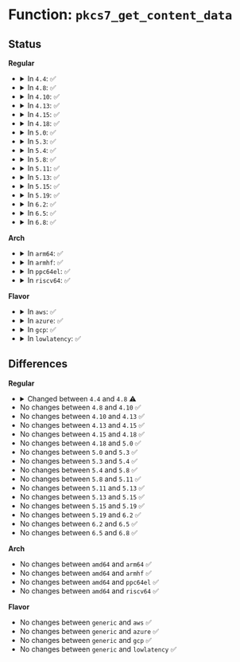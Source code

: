 # Function: <code>pkcs7_get_content_data</code>

## Status
<b>Regular</b>
<ul>
<li>
<details>
<summary>In <code>4.4</code>: ✅</summary>

```c
int pkcs7_get_content_data(const struct pkcs7_message *pkcs7, const void **_data, size_t *_data_len, bool want_wrapper);
```

**Collision:** Unique Global

**Inline:** No

**Transformation:** False

**Instances:**

```
In crypto/asymmetric_keys/pkcs7_parser.c (ffffffff813adf20)
Location: crypto/asymmetric_keys/pkcs7_parser.c:174
Inline: False
Direct callers:
  - crypto/asymmetric_keys/verify_pefile.c:verify_pefile_signature
  - crypto/asymmetric_keys/mscode_parser.c:mscode_parse
```
**Symbols:**

```
ffffffff813adf20-ffffffff813adf5e: pkcs7_get_content_data (STB_GLOBAL)
```
</details>
</li>
<li>
<details>
<summary>In <code>4.8</code>: ✅</summary>

```c
int pkcs7_get_content_data(const struct pkcs7_message *pkcs7, const void **_data, size_t *_data_len, size_t *_headerlen);
```

**Collision:** Unique Global

**Inline:** No

**Transformation:** False

**Instances:**

```
In crypto/asymmetric_keys/pkcs7_parser.c (ffffffff813f1b90)
Location: crypto/asymmetric_keys/pkcs7_parser.c:179
Inline: False
Direct callers:
  - certs/system_keyring.c:verify_pkcs7_signature
```
**Symbols:**

```
ffffffff813f1b90-ffffffff813f1bc7: pkcs7_get_content_data (STB_GLOBAL)
```
</details>
</li>
<li>
<details>
<summary>In <code>4.10</code>: ✅</summary>

```c
int pkcs7_get_content_data(const struct pkcs7_message *pkcs7, const void **_data, size_t *_data_len, size_t *_headerlen);
```

**Collision:** Unique Global

**Inline:** No

**Transformation:** False

**Instances:**

```
In crypto/asymmetric_keys/pkcs7_parser.c (ffffffff8140b400)
Location: crypto/asymmetric_keys/pkcs7_parser.c:179
Inline: False
Direct callers:
  - certs/system_keyring.c:verify_pkcs7_signature
```
**Symbols:**

```
ffffffff8140b400-ffffffff8140b437: pkcs7_get_content_data (STB_GLOBAL)
```
</details>
</li>
<li>
<details>
<summary>In <code>4.13</code>: ✅</summary>

```c
int pkcs7_get_content_data(const struct pkcs7_message *pkcs7, const void **_data, size_t *_data_len, size_t *_headerlen);
```

**Collision:** Unique Global

**Inline:** No

**Transformation:** False

**Instances:**

```
In crypto/asymmetric_keys/pkcs7_parser.c (ffffffff81418ff0)
Location: crypto/asymmetric_keys/pkcs7_parser.c:179
Inline: False
Direct callers:
  - certs/system_keyring.c:verify_pkcs7_signature
```
**Symbols:**

```
ffffffff81418ff0-ffffffff81419023: pkcs7_get_content_data (STB_GLOBAL)
```
</details>
</li>
<li>
<details>
<summary>In <code>4.15</code>: ✅</summary>

```c
int pkcs7_get_content_data(const struct pkcs7_message *pkcs7, const void **_data, size_t *_data_len, size_t *_headerlen);
```

**Collision:** Unique Global

**Inline:** No

**Transformation:** False

**Instances:**

```
In crypto/asymmetric_keys/pkcs7_parser.c (ffffffff81443b20)
Location: crypto/asymmetric_keys/pkcs7_parser.c:189
Inline: False
Direct callers:
  - certs/system_keyring.c:verify_pkcs7_signature
```
**Symbols:**

```
ffffffff81443b20-ffffffff81443b53: pkcs7_get_content_data (STB_GLOBAL)
```
</details>
</li>
<li>
<details>
<summary>In <code>4.18</code>: ✅</summary>

```c
int pkcs7_get_content_data(const struct pkcs7_message *pkcs7, const void **_data, size_t *_data_len, size_t *_headerlen);
```

**Collision:** Unique Global

**Inline:** No

**Transformation:** False

**Instances:**

```
In crypto/asymmetric_keys/pkcs7_parser.c (ffffffff81476a50)
Location: crypto/asymmetric_keys/pkcs7_parser.c:189
Inline: False
Direct callers:
  - certs/system_keyring.c:verify_pkcs7_signature
```
**Symbols:**

```
ffffffff81476a50-ffffffff81476a83: pkcs7_get_content_data (STB_GLOBAL)
```
</details>
</li>
<li>
<details>
<summary>In <code>5.0</code>: ✅</summary>

```c
int pkcs7_get_content_data(const struct pkcs7_message *pkcs7, const void **_data, size_t *_data_len, size_t *_headerlen);
```

**Collision:** Unique Global

**Inline:** No

**Transformation:** False

**Instances:**

```
In crypto/asymmetric_keys/pkcs7_parser.c (ffffffff81494bf0)
Location: crypto/asymmetric_keys/pkcs7_parser.c:189
Inline: False
Direct callers:
  - certs/system_keyring.c:verify_pkcs7_signature
```
**Symbols:**

```
ffffffff81494bf0-ffffffff81494c23: pkcs7_get_content_data (STB_GLOBAL)
```
</details>
</li>
<li>
<details>
<summary>In <code>5.3</code>: ✅</summary>

```c
int pkcs7_get_content_data(const struct pkcs7_message *pkcs7, const void **_data, size_t *_data_len, size_t *_headerlen);
```

**Collision:** Unique Global

**Inline:** No

**Transformation:** False

**Instances:**

```
In crypto/asymmetric_keys/pkcs7_parser.c (ffffffff814c25e0)
Location: crypto/asymmetric_keys/pkcs7_parser.c:185
Inline: False
Direct callers:
  - certs/system_keyring.c:verify_pkcs7_signature
```
**Symbols:**

```
ffffffff814c25e0-ffffffff814c2613: pkcs7_get_content_data (STB_GLOBAL)
```
</details>
</li>
<li>
<details>
<summary>In <code>5.4</code>: ✅</summary>

```c
int pkcs7_get_content_data(const struct pkcs7_message *pkcs7, const void **_data, size_t *_data_len, size_t *_headerlen);
```

**Collision:** Unique Global

**Inline:** No

**Transformation:** False

**Instances:**

```
In crypto/asymmetric_keys/pkcs7_parser.c (ffffffff814db410)
Location: crypto/asymmetric_keys/pkcs7_parser.c:185
Inline: False
Direct callers:
  - certs/system_keyring.c:verify_pkcs7_message_sig
```
**Symbols:**

```
ffffffff814db410-ffffffff814db443: pkcs7_get_content_data (STB_GLOBAL)
```
</details>
</li>
<li>
<details>
<summary>In <code>5.8</code>: ✅</summary>

```c
int pkcs7_get_content_data(const struct pkcs7_message *pkcs7, const void **_data, size_t *_data_len, size_t *_headerlen);
```

**Collision:** Unique Global

**Inline:** No

**Transformation:** False

**Instances:**

```
In crypto/asymmetric_keys/pkcs7_parser.c (ffffffff8153ad00)
Location: crypto/asymmetric_keys/pkcs7_parser.c:185
Inline: False
Direct callers:
  - certs/system_keyring.c:verify_pkcs7_message_sig
```
**Symbols:**

```
ffffffff8153ad00-ffffffff8153ad33: pkcs7_get_content_data (STB_GLOBAL)
```
</details>
</li>
<li>
<details>
<summary>In <code>5.11</code>: ✅</summary>

```c
int pkcs7_get_content_data(const struct pkcs7_message *pkcs7, const void **_data, size_t *_data_len, size_t *_headerlen);
```

**Collision:** Unique Global

**Inline:** No

**Transformation:** False

**Instances:**

```
In crypto/asymmetric_keys/pkcs7_parser.c (ffffffff81557b10)
Location: crypto/asymmetric_keys/pkcs7_parser.c:185
Inline: False
Direct callers:
  - certs/system_keyring.c:verify_pkcs7_message_sig
```
**Symbols:**

```
ffffffff81557b10-ffffffff81557b43: pkcs7_get_content_data (STB_GLOBAL)
```
</details>
</li>
<li>
<details>
<summary>In <code>5.13</code>: ✅</summary>

```c
int pkcs7_get_content_data(const struct pkcs7_message *pkcs7, const void **_data, size_t *_data_len, size_t *_headerlen);
```

**Collision:** Unique Global

**Inline:** No

**Transformation:** False

**Instances:**

```
In crypto/asymmetric_keys/pkcs7_parser.c (ffffffff81560460)
Location: crypto/asymmetric_keys/pkcs7_parser.c:185
Inline: False
Direct callers:
  - certs/system_keyring.c:verify_pkcs7_message_sig
```
**Symbols:**

```
ffffffff81560460-ffffffff81560493: pkcs7_get_content_data (STB_GLOBAL)
```
</details>
</li>
<li>
<details>
<summary>In <code>5.15</code>: ✅</summary>

```c
int pkcs7_get_content_data(const struct pkcs7_message *pkcs7, const void **_data, size_t *_data_len, size_t *_headerlen);
```

**Collision:** Unique Global

**Inline:** No

**Transformation:** False

**Instances:**

```
In crypto/asymmetric_keys/pkcs7_parser.c (ffffffff815c1810)
Location: crypto/asymmetric_keys/pkcs7_parser.c:185
Inline: False
Direct callers:
  - certs/system_keyring.c:verify_pkcs7_message_sig
```
**Symbols:**

```
ffffffff815c1810-ffffffff815c1843: pkcs7_get_content_data (STB_GLOBAL)
```
</details>
</li>
<li>
<details>
<summary>In <code>5.19</code>: ✅</summary>

```c
int pkcs7_get_content_data(const struct pkcs7_message *pkcs7, const void **_data, size_t *_data_len, size_t *_headerlen);
```

**Collision:** Unique Global

**Inline:** No

**Transformation:** False

**Instances:**

```
In crypto/asymmetric_keys/pkcs7_parser.c (ffffffff8166bc20)
Location: crypto/asymmetric_keys/pkcs7_parser.c:185
Inline: False
Direct callers:
  - certs/system_keyring.c:verify_pkcs7_message_sig
```
**Symbols:**

```
ffffffff8166bc20-ffffffff8166bc6b: pkcs7_get_content_data (STB_GLOBAL)
```
</details>
</li>
<li>
<details>
<summary>In <code>6.2</code>: ✅</summary>

```c
int pkcs7_get_content_data(const struct pkcs7_message *pkcs7, const void **_data, size_t *_data_len, size_t *_headerlen);
```

**Collision:** Unique Global

**Inline:** No

**Transformation:** False

**Instances:**

```
In crypto/asymmetric_keys/pkcs7_parser.c (ffffffff81726880)
Location: crypto/asymmetric_keys/pkcs7_parser.c:185
Inline: False
Direct callers:
  - certs/system_keyring.c:verify_pkcs7_message_sig
```
**Symbols:**

```
ffffffff81726880-ffffffff817268cb: pkcs7_get_content_data (STB_GLOBAL)
```
</details>
</li>
<li>
<details>
<summary>In <code>6.5</code>: ✅</summary>

```c
int pkcs7_get_content_data(const struct pkcs7_message *pkcs7, const void **_data, size_t *_data_len, size_t *_headerlen);
```

**Collision:** Unique Global

**Inline:** No

**Transformation:** False

**Instances:**

```
In crypto/asymmetric_keys/pkcs7_parser.c (ffffffff81762c80)
Location: crypto/asymmetric_keys/pkcs7_parser.c:185
Inline: False
Direct callers:
  - certs/system_keyring.c:verify_pkcs7_message_sig
```
**Symbols:**

```
ffffffff81762c80-ffffffff81762ccb: pkcs7_get_content_data (STB_GLOBAL)
```
</details>
</li>
<li>
<details>
<summary>In <code>6.8</code>: ✅</summary>

```c
int pkcs7_get_content_data(const struct pkcs7_message *pkcs7, const void **_data, size_t *_data_len, size_t *_headerlen);
```

**Collision:** Unique Global

**Inline:** No

**Transformation:** False

**Instances:**

```
In crypto/asymmetric_keys/pkcs7_parser.c (ffffffff817a4770)
Location: crypto/asymmetric_keys/pkcs7_parser.c:185
Inline: False
Direct callers:
  - certs/system_keyring.c:verify_pkcs7_message_sig
```
**Symbols:**

```
ffffffff817a4770-ffffffff817a47bb: pkcs7_get_content_data (STB_GLOBAL)
```
</details>
</li>
</ul>
<b>Arch</b>
<ul>
<li>
<details>
<summary>In <code>arm64</code>: ✅</summary>

```c
int pkcs7_get_content_data(const struct pkcs7_message *pkcs7, const void **_data, size_t *_data_len, size_t *_headerlen);
```

**Collision:** Unique Global

**Inline:** No

**Transformation:** False

**Instances:**

```
In crypto/asymmetric_keys/pkcs7_parser.c (ffff8000105d76f8)
Location: crypto/asymmetric_keys/pkcs7_parser.c:185
Inline: False
Direct callers:
  - certs/system_keyring.c:verify_pkcs7_message_sig
```
**Symbols:**

```
ffff8000105d76f8-ffff8000105d775c: pkcs7_get_content_data (STB_GLOBAL)
```
</details>
</li>
<li>
<details>
<summary>In <code>armhf</code>: ✅</summary>

```c
int pkcs7_get_content_data(const struct pkcs7_message *pkcs7, const void **_data, size_t *_data_len, size_t *_headerlen);
```

**Collision:** Unique Global

**Inline:** No

**Transformation:** False

**Instances:**

```
In crypto/asymmetric_keys/pkcs7_parser.c (c0784d58)
Location: crypto/asymmetric_keys/pkcs7_parser.c:185
Inline: False
Direct callers:
  - certs/system_keyring.c:verify_pkcs7_message_sig
```
**Symbols:**

```
c0784d58-c0784dac: pkcs7_get_content_data (STB_GLOBAL)
```
</details>
</li>
<li>
<details>
<summary>In <code>ppc64el</code>: ✅</summary>

```c
int pkcs7_get_content_data(const struct pkcs7_message *pkcs7, const void **_data, size_t *_data_len, size_t *_headerlen);
```

**Collision:** Unique Global

**Inline:** No

**Transformation:** False

**Instances:**

```
In crypto/asymmetric_keys/pkcs7_parser.c (c000000000766a90)
Location: crypto/asymmetric_keys/pkcs7_parser.c:185
Inline: False
Direct callers:
  - certs/system_keyring.c:verify_pkcs7_message_sig
```
**Symbols:**

```
c000000000766a90-c000000000766ad4: pkcs7_get_content_data (STB_GLOBAL)
```
</details>
</li>
<li>
<details>
<summary>In <code>riscv64</code>: ✅</summary>

```c
int pkcs7_get_content_data(const struct pkcs7_message *pkcs7, const void **_data, size_t *_data_len, size_t *_headerlen);
```

**Collision:** Unique Global

**Inline:** No

**Transformation:** False

**Instances:**

```
In crypto/asymmetric_keys/pkcs7_parser.c (ffffffe00041b550)
Location: crypto/asymmetric_keys/pkcs7_parser.c:185
Inline: False
Direct callers:
  - certs/system_keyring.c:verify_pkcs7_message_sig
```
**Symbols:**

```
ffffffe00041b550-ffffffe00041b5a2: pkcs7_get_content_data (STB_GLOBAL)
```
</details>
</li>
</ul>
<b>Flavor</b>
<ul>
<li>
<details>
<summary>In <code>aws</code>: ✅</summary>

```c
int pkcs7_get_content_data(const struct pkcs7_message *pkcs7, const void **_data, size_t *_data_len, size_t *_headerlen);
```

**Collision:** Unique Global

**Inline:** No

**Transformation:** False

**Instances:**

```
In crypto/asymmetric_keys/pkcs7_parser.c (ffffffff814d39f0)
Location: crypto/asymmetric_keys/pkcs7_parser.c:185
Inline: False
Direct callers:
  - certs/system_keyring.c:verify_pkcs7_message_sig
```
**Symbols:**

```
ffffffff814d39f0-ffffffff814d3a23: pkcs7_get_content_data (STB_GLOBAL)
```
</details>
</li>
<li>
<details>
<summary>In <code>azure</code>: ✅</summary>

```c
int pkcs7_get_content_data(const struct pkcs7_message *pkcs7, const void **_data, size_t *_data_len, size_t *_headerlen);
```

**Collision:** Unique Global

**Inline:** No

**Transformation:** False

**Instances:**

```
In crypto/asymmetric_keys/pkcs7_parser.c (ffffffff814c4410)
Location: crypto/asymmetric_keys/pkcs7_parser.c:185
Inline: False
Direct callers:
  - certs/system_keyring.c:verify_pkcs7_message_sig
```
**Symbols:**

```
ffffffff814c4410-ffffffff814c4443: pkcs7_get_content_data (STB_GLOBAL)
```
</details>
</li>
<li>
<details>
<summary>In <code>gcp</code>: ✅</summary>

```c
int pkcs7_get_content_data(const struct pkcs7_message *pkcs7, const void **_data, size_t *_data_len, size_t *_headerlen);
```

**Collision:** Unique Global

**Inline:** No

**Transformation:** False

**Instances:**

```
In crypto/asymmetric_keys/pkcs7_parser.c (ffffffff814cfa80)
Location: crypto/asymmetric_keys/pkcs7_parser.c:185
Inline: False
Direct callers:
  - certs/system_keyring.c:verify_pkcs7_message_sig
```
**Symbols:**

```
ffffffff814cfa80-ffffffff814cfab3: pkcs7_get_content_data (STB_GLOBAL)
```
</details>
</li>
<li>
<details>
<summary>In <code>lowlatency</code>: ✅</summary>

```c
int pkcs7_get_content_data(const struct pkcs7_message *pkcs7, const void **_data, size_t *_data_len, size_t *_headerlen);
```

**Collision:** Unique Global

**Inline:** No

**Transformation:** False

**Instances:**

```
In crypto/asymmetric_keys/pkcs7_parser.c (ffffffff814e8550)
Location: crypto/asymmetric_keys/pkcs7_parser.c:185
Inline: False
Direct callers:
  - certs/system_keyring.c:verify_pkcs7_message_sig
```
**Symbols:**

```
ffffffff814e8550-ffffffff814e8583: pkcs7_get_content_data (STB_GLOBAL)
```
</details>
</li>
</ul>

## Differences
<b>Regular</b>
<ul>
<li>
<details>
<summary>Changed between <code>4.4</code> and <code>4.8</code> ⚠️</summary>
<ul>
<li>
<b>Param added. </b>
<code>size_t *_headerlen</code>
</li>
<li>
<b>Param removed. </b>
<code>bool want_wrapper</code>
</li>
</ul>
</details>
</li>
<li>
No changes between <code>4.8</code> and <code>4.10</code> ✅
</li>
<li>
No changes between <code>4.10</code> and <code>4.13</code> ✅
</li>
<li>
No changes between <code>4.13</code> and <code>4.15</code> ✅
</li>
<li>
No changes between <code>4.15</code> and <code>4.18</code> ✅
</li>
<li>
No changes between <code>4.18</code> and <code>5.0</code> ✅
</li>
<li>
No changes between <code>5.0</code> and <code>5.3</code> ✅
</li>
<li>
No changes between <code>5.3</code> and <code>5.4</code> ✅
</li>
<li>
No changes between <code>5.4</code> and <code>5.8</code> ✅
</li>
<li>
No changes between <code>5.8</code> and <code>5.11</code> ✅
</li>
<li>
No changes between <code>5.11</code> and <code>5.13</code> ✅
</li>
<li>
No changes between <code>5.13</code> and <code>5.15</code> ✅
</li>
<li>
No changes between <code>5.15</code> and <code>5.19</code> ✅
</li>
<li>
No changes between <code>5.19</code> and <code>6.2</code> ✅
</li>
<li>
No changes between <code>6.2</code> and <code>6.5</code> ✅
</li>
<li>
No changes between <code>6.5</code> and <code>6.8</code> ✅
</li>
</ul>
<b>Arch</b>
<ul>
<li>
No changes between <code>amd64</code> and <code>arm64</code> ✅
</li>
<li>
No changes between <code>amd64</code> and <code>armhf</code> ✅
</li>
<li>
No changes between <code>amd64</code> and <code>ppc64el</code> ✅
</li>
<li>
No changes between <code>amd64</code> and <code>riscv64</code> ✅
</li>
</ul>
<b>Flavor</b>
<ul>
<li>
No changes between <code>generic</code> and <code>aws</code> ✅
</li>
<li>
No changes between <code>generic</code> and <code>azure</code> ✅
</li>
<li>
No changes between <code>generic</code> and <code>gcp</code> ✅
</li>
<li>
No changes between <code>generic</code> and <code>lowlatency</code> ✅
</li>
</ul>
